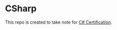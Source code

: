 # CSharp

This repo is created to take note for [C# Certification](https://www.freecodecamp.org/learn/foundational-c-sharp-with-microsoft/). 
